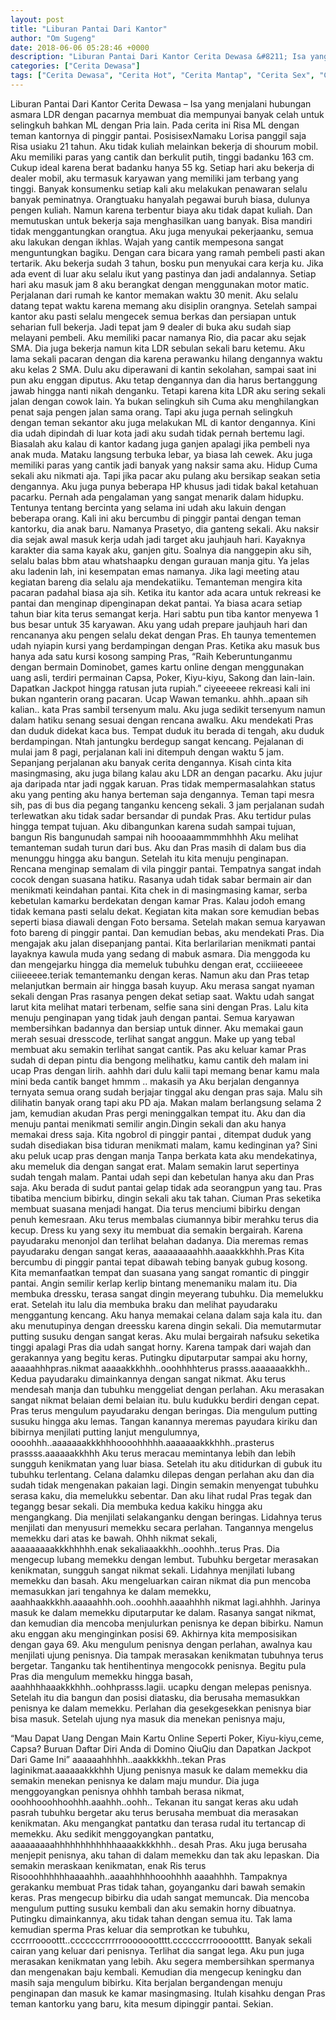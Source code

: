 ```yaml
---
layout: post
title: "Liburan Pantai Dari Kantor"
author: "Om Sugeng"
date: 2018-06-06 05:28:46 +0000
description: "Liburan Pantai Dari Kantor Cerita Dewasa &#8211; Isa yang menjalani hubungan asmara LDR dengan pacarnya membuat dia mempunyai banyak celah untuk selingkuh bahkan ML dengan Pria lain. Pada cerita ini..."
categories: ["Cerita Dewasa"]
tags: ["Cerita Dewasa", "Cerita Hot", "Cerita Mantap", "Cerita Sex", "Cinta Hanya Nafsu", "Cinta Terlarang"]
---
```



Liburan Pantai Dari Kantor
Cerita Dewasa &#8211; Isa yang menjalani hubungan asmara LDR dengan pacarnya membuat dia mempunyai banyak celah untuk selingkuh bahkan ML dengan Pria lain. Pada cerita ini Risa ML dengan teman kantornya di pinggir pantai.
PosisisexNamaku Lorisa panggil saja Risa usiaku 21 tahun. Aku tidak kuliah melainkan bekerja di shourum mobil. Aku memiliki paras yang cantik dan berkulit putih, tinggi badanku 163 cm. Cukup ideal karena berat badanku hanya 55 kg. Setiap hari aku bekerja di dealer mobil, aku termasuk karyawan yang memiliki jam terbang yang tinggi.
Banyak konsumenku setiap kali aku melakukan penawaran selalu banyak peminatnya. Orangtuaku hanyalah pegawai buruh biasa, dulunya pengen kuliah. Namun karena terbentur biaya aku tidak dapat kuliah. Dan memutuskan untuk bekerja saja menghasilkan uang banyak. Bisa mandiri tidak menggantungkan orangtua.
Aku juga menyukai pekerjaanku, semua aku lakukan dengan ikhlas. Wajah yang cantik mempesona sangat menguntungkan bagiku. Dengan cara bicara yang ramah pembeli pasti akan tertarik. Aku bekerja sudah 3 tahun, bosku pun menyukai cara kerja ku. Jika ada event di luar aku selalu ikut yang pastinya dan jadi andalannya.
Setiap hari aku masuk jam 8 aku berangkat dengan menggunakan motor matic. Perjalanan dari rumah ke kantor memakan waktu 30 menit. Aku selalu datang tepat waktu karena memang aku disiplin orangnya. Setelah sampai kantor aku pasti selalu mengecek semua berkas dan persiapan untuk seharian full bekerja. Jadi tepat jam 9 dealer di buka aku sudah siap melayani pembeli.
Aku memiliki pacar namanya Rio, dia pacar aku sejak SMA. Dia juga bekerja namun kita LDR sebulan sekali baru ketemu. Aku lama sekali pacaran dengan dia karena perawanku hilang dengannya waktu aku kelas 2 SMA. Dulu aku diperawani di kantin sekolahan, sampai saat ini pun aku enggan diputus.
Aku tetap dengannya dan dia harus bertanggung jawab hingga nanti nikah denganku. Tetapi karena kita LDR aku sering sekali jalan dengan cowok lain. Ya bukan selingkuh sih Cuma aku menghilangkan penat saja pengen jalan sama orang. Tapi aku juga pernah selingkuh dengan teman sekantor aku juga melakukan ML di kantor dengannya.
Kini dia udah dipindah di luar kota jadi aku sudah tidak pernah bertemu lagi. Biasalah aku kalau di kantor kadang juga ganjen apalagi jika pembeli nya anak muda. Mataku langsung terbuka lebar, ya biasa lah cewek. Aku juga memiliki paras yang cantik jadi banyak yang naksir sama aku. Hidup Cuma sekali aku nikmati aja.
Tapi jika pacar aku pulang aku bersikap seakan setia dengannya. Aku juga punya beberapa HP khusus jadi tidak bakal ketahuan pacarku. Pernah ada pengalaman yang sangat menarik dalam hidupku. Tentunya tentang bercinta yang selama ini udah aku lakuin dengan beberapa orang. Kali ini aku bercumbu di pinggir pantai dengan teman kantorku, dia anak baru.
Namanya Prasetyo, dia ganteng sekali. Aku naksir dia sejak awal masuk kerja udah jadi target aku jauhjauh hari. Kayaknya karakter dia sama kayak aku, ganjen gitu. Soalnya dia nanggepin aku sih, selalu balas bbm atau whatshaapku dengan gurauan manja gitu. Ya jelas aku ladenin lah, ini kesempatan emas namanya.
Jika lagi meeting atau kegiatan bareng dia selalu aja mendekatiiku. Temanteman mengira kita pacaran padahal biasa aja sih. Ketika itu kantor ada acara untuk rekreasi ke pantai dan menginap dipenginapan dekat pantai. Ya biasa acara setiap tahun biar kita terus semangat kerja. Hari sabtu pun tiba kantor menyewa 1 bus besar untuk 35 karyawan.
Aku yang udah prepare jauhjauh hari dan rencananya aku pengen selalu dekat dengan Pras. Eh taunya tementemen udah nyiapin kursi yang berdampingan dengan Pras. Ketika aku masuk bus hanya ada satu kursi kosong samping Pras,
“Raih Keberuntunganmu dengan bermain Dominobet, games kartu online dengan menggunakan uang asli, terdiri permainan Capsa, Poker, Kiyu-kiyu, Sakong dan lain-lain. Dapatkan Jackpot hingga ratusan juta rupiah.”
ciyeeeeee rekreasi kali ini bukan nganterin orang pacaran. Ucap Wawan temanku.
ahhh..apaan sih kalian.. kata Pras sambil tersenyum malu.
Aku juga sedikit tersenyum namun dalam hatiku senang sesuai dengan rencana awalku. Aku mendekati Pras dan duduk didekat kaca bus. Tempat duduk itu berada di tengah, aku duduk berdampingan. Ntah jantungku berdegup sangat kencang. Pejalanan di mulai jam 8 pagi, perjalanan kali ini ditempuh dengan waktu 5 jam.
Sepanjang perjalanan aku banyak cerita dengannya. Kisah cinta kita masingmasing, aku juga bilang kalau aku LDR an dengan pacarku. Aku jujur aja daripada ntar jadi nggak karuan. Pras tidak mempermasalahkan status aku yang penting aku hanya berteman saja dengannya. Teman tapi mesra sih, pas di bus dia pegang tanganku kenceng sekali.
3 jam perjalanan sudah terlewatkan aku tidak sadar bersandar di pundak Pras. Aku tertidur pulas hingga tempat tujuan. Aku dibangunkan karena sudah sampai tujuan,
bangun Ris bangunudah sampai nih
hoooaaammmmhhhh
Aku melihat temanteman sudah turun dari bus. Aku dan Pras masih di dalam bus dia menunggu hingga aku bangun. Setelah itu kita menuju penginapan. Rencana menginap semalam di vila pinggir pantai. Tempatnya sangat indah cocok dengan suasana hatiku. Rasanya udah tidak sabar bermain air dan menikmati keindahan pantai.
Kita chek in di masingmasing kamar, serba kebetulan kamarku berdekatan dengan kamar Pras. Kalau jodoh emang tidak kemana pasti selalu dekat. Kegiatan kita makan sore kemudian bebas seperti biasa diawali dengan Foto bersama. Setelah makan semua karyawan foto bareng di pinggir pantai. Dan kemudian bebas, aku mendekati Pras. Dia mengajak aku jalan disepanjang pantai. Kita berlarilarian menikmati pantai layaknya kawula muda yang sedang di mabuk asmara. Dia menggoda ku dan mengejarku hingga dia memeluk tubuhku dengan erat,
ccciiieeeee ciiieeeee.teriak temantemanku dengan keras.
Namun aku dan Pras tetap melanjutkan bermain air hingga basah kuyup. Aku merasa sangat nyaman sekali dengan Pras rasanya pengen dekat setiap saat. Waktu udah sangat larut kita melihat matari terbenam, selfie sana sini dengan Pras. Lalu kita menuju penginapan yang tidak jauh dengan pantai.
Semua karyawan membersihkan badannya dan bersiap untuk dinner. Aku memakai gaun merah sesuai dresscode, terlihat sangat anggun. Make up yang tebal membuat aku semakin terlihat sangat cantik. Pas aku keluar kamar Pras sudah di depan pintu dia bengong melihatku,
kamu cantik deh malam ini ucap Pras dengan lirih.
aahhh dari dulu kalii
tapi memang benar kamu mala mini beda cantik banget
hmmm .. makasih ya
Aku berjalan dengannya ternyata semua orang sudah berjajar tinggal aku dengan pras saja. Malu sih dilihatin banyak orang tapi aku PD aja. Makan malam berlangsung selama 2 jam, kemudian akudan Pras pergi meninggalkan tempat itu. Aku dan dia menuju pantai menikmati semilir angin.Dingin sekali dan aku hanya memakai dress saja.
Kita ngobrol di pinggir pantai , ditempat duduk yang sudah disediakan bisa tiduran menikmati malam,
kamu kedinginan ya? Sini aku peluk ucap pras dengan manja
Tanpa berkata kata aku mendekatinya, aku memeluk dia dengan sangat erat. Malam semakin larut sepertinya sudah tengah malam. Pantai udah sepi dan kebetulan hanya aku dan Pras saja. Aku berada di sudut pantai gelap tidak ada seorangpun yang tau. Pras tibatiba mencium bibirku, dingin sekali aku tak tahan.
Ciuman Pras seketika membuat suasana menjadi hangat. Dia terus menciumi bibirku dengan penuh kemesraan. Aku terus membalas ciumannya bibir merahku terus dia kecup. Dress ku yang sexy itu membuat dia semakin bergairah. Karena payudaraku menonjol dan terlihat belahan dadanya. Dia meremas remas payudaraku dengan sangat keras,
aaaaaaaaahhh.aaaakkkhhh.Pras
Kita bercumbu di pinggir pantai tepat dibawah tebing banyak gubug kosong. Kita memanfaatkan tempat dan suasana yang sangat romantic di pinggir pantai. Angin semilir kerlap kerlip bintang menemaniku malam itu. Dia membuka dressku, terasa sangat dingin meyerang tubuhku. Dia memelukku erat.
Setelah itu lalu dia membuka braku dan melihat payudaraku menggantung kencang. Aku hanya memakai celana dalam saja kala itu. dan aku menutupinya dengan dreessku karena dingin sekali. Dia memutarmutar putting susuku dengan sangat keras. Aku mulai bergairah nafsuku seketika tinggi apalagi Pras dia udah sangat horny.
Karena tampak dari wajah dan gerakannya yang begitu keras. Putingku diputarputar sampai aku horny,
aaaaahhhpras.nikmat aaaaakkkhhh..ooohhhhterus prasss.aaaaaaakkhh..
Kedua payudaraku dimainkannya dengan sangat nikmat. Aku terus mendesah manja dan tubuhku menggeliat dengan perlahan. Aku merasakan sangat nikmat belaian demi belaian itu. bulu kudukku berdiri dengan cepat. Pras terus mengulum payudaraku dengan beringas. Dia mengulum putting susuku hingga aku lemas.
Tangan kanannya meremas payudara kiriku dan bibirnya menjilati putting lanjut mengulumnya,
oooohhh..aaaaaaakkkhhhoooohhhhh.aaaaaaakkkhhh..prasterus prassss.aaaaaakkhhh
Aku terus meracau memintanya lebih dan lebih sungguh kenikmatan yang luar biasa. Setelah itu aku ditidurkan di gubuk itu tubuhku terlentang. Celana dalamku dilepas dengan perlahan aku dan dia sudah tidak mengenakan pakaian lagi. Dingin semakin menyengat tubuhku serasa kaku, dia memelukku sebentar. Dan aku lihat rudal Pras tegak dan tegangg besar sekali.
Dia membuka kedua kakiku hingga aku mengangkang. Dia menjilati selakanganku dengan beringas. Lidahnya terus menjilati dan menyusuri memekku secara perlahan. Tangannya mengelus memekku dari atas ke bawah. Ohhh nikmat sekali,
aaaaaaaaakkkhhhhh.enak sekaliaaakkhh..ooohhh..terus Pras.
Dia mengecup lubang memekku dengan lembut. Tubuhku bergetar merasakan kenikmatan, sungguh sangat nikmat sekali. Lidahnya menjilati lubang memekku dan basah. Aku mengeluarkan cairan nikmat dia pun mencoba memasukkan jari tengahnya ke dalam memekku,
aaahhaakkkhh.aaaaahhh.ooh..ooohhh.aaaahhhh nikmat lagi.ahhhh.
Jarinya masuk ke dalam memekku diputarputar ke dalam. Rasanya sangat nikmat, dan kemudian dia mencoba menjulurkan penisnya ke depan bibirku. Namun aku enggan aku menginginkan posisi 69. Akhirnya kita memposisikan dengan gaya 69. Aku mengulum penisnya dengan perlahan, awalnya kau menjilati ujung penisnya.
Dia tampak merasakan kenikmatan tubuhnya terus bergetar. Tanganku tak hentihentinya mengocokk penisnya. Begitu pula Pras dia mengulum memekku hingga basah,
aaahhhhaaakkkhhh..oohhprasss.lagii. ucapku dengan melepas penisnya.
Setelah itu dia bangun dan posisi diatasku, dia berusaha memasukkan penisnya ke dalam memekku. Perlahan dia gesekgesekkan penisnya biar bisa masuk. Setelah ujung nya masuk dia menekan penisnya maju,

&#8220;Mau Dapat Uang Dengan Main Kartu Online Seperti Poker, Kiyu-kiyu,ceme, Capsa? Buruan Daftar Diri Anda di Domino QiuQiu dan Dapatkan Jackpot Dari Game Ini&#8221;
aaaaaahhhhh..aaakkkkhh..tekan Pras laginikmat.aaaaaakkkhhh
Ujung penisnya masuk ke dalam memekku dia semakin menekan penisnya ke dalam maju mundur. Dia juga menggoyangkan penisnya ohhhh tambah berasa nikmat,
ooohhooohhoohhh.aaahhh..oohh..
Tekanan itu sangat keras aku udah pasrah tubuhku bergetar aku terus berusaha membuat dia merasakan kenikmatan. Aku mengangkat pantatku dan terasa rudal itu tertancap di memekku. Aku sedikit menggoyangkan pantatku,
aaaaaaaaahhhhhhhhhhhhaaaakkkkhhh.. desah Pras.
Aku juga berusaha menjepit penisnya, aku tahan di dalam memekku dan tak aku lepaskan. Dia semakin meraskaan kenikmatan,
enak Ris terus Risooohhhhhhaaaahhh..aaaahhhhhooohhhh aaaahhhh.
Tampaknya gerakanku membuat Pras tidak tahan, goyanganku dari bawah semakin keras. Pras mengecup bibirku dia udah sangat memuncak. Dia mencoba mengulum putting susuku kembali dan aku semakin horny dibuatnya. Putingku dimainkannya, aku tidak tahan dengan semua itu. Tak lama kemudian sperma Pras keluar dia semprotkan ke tubuhku,
cccrrroooottt..cccccccrrrrroooooootttt.ccccccrrroooootttt.
Banyak sekali cairan yang keluar dari penisnya. Terlihat dia sangat lega. Aku pun juga merasakan kenikmatan yang lebih. Aku segera membersihkan spermanya dan mengenakan baju kembali. Kemudian dia mengecup keningku dan masih saja mengulum bibirku. Kita berjalan bergandengan menuju penginapan dan masuk ke kamar masingmasing.
Itulah kisahku dengan Pras teman kantorku yang baru, kita mesum dipinggir pantai. Sekian.
